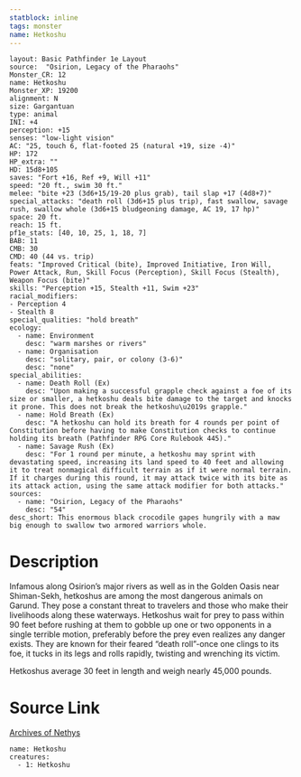 ```yaml
---
statblock: inline
tags: monster
name: Hetkoshu
---
```

```statblock
layout: Basic Pathfinder 1e Layout
source:  "Osirion, Legacy of the Pharaohs"
Monster_CR: 12
name: Hetkoshu
Monster_XP: 19200
alignment: N
size: Gargantuan
type: animal
INI: +4
perception: +15
senses: "low-light vision"
AC: "25, touch 6, flat-footed 25 (natural +19, size -4)"
HP: 172
HP_extra: ""
HD: 15d8+105
saves: "Fort +16, Ref +9, Will +11"
speed: "20 ft., swim 30 ft."
melee: "bite +23 (3d6+15/19-20 plus grab), tail slap +17 (4d8+7)"
special_attacks: "death roll (3d6+15 plus trip), fast swallow, savage rush, swallow whole (3d6+15 bludgeoning damage, AC 19, 17 hp)"
space: 20 ft.
reach: 15 ft.
pf1e_stats: [40, 10, 25, 1, 18, 7]
BAB: 11
CMB: 30
CMD: 40 (44 vs. trip)
feats: "Improved Critical (bite), Improved Initiative, Iron Will, Power Attack, Run, Skill Focus (Perception), Skill Focus (Stealth), Weapon Focus (bite)"
skills: "Perception +15, Stealth +11, Swim +23"
racial_modifiers:
- Perception 4
- Stealth 8
special_qualities: "hold breath"
ecology:
  - name: Environment
    desc: "warm marshes or rivers"
  - name: Organisation
    desc: "solitary, pair, or colony (3-6)"
    desc: "none"
special_abilities:
  - name: Death Roll (Ex)
    desc: "Upon making a successful grapple check against a foe of its size or smaller, a hetkoshu deals bite damage to the target and knocks it prone. This does not break the hetkoshu\u2019s grapple."
  - name: Hold Breath (Ex)
    desc: "A hetkoshu can hold its breath for 4 rounds per point of Constitution before having to make Constitution checks to continue holding its breath (Pathfinder RPG Core Rulebook 445)."
  - name: Savage Rush (Ex)
    desc: "For 1 round per minute, a hetkoshu may sprint with devastating speed, increasing its land speed to 40 feet and allowing it to treat nonmagical difficult terrain as if it were normal terrain. If it charges during this round, it may attack twice with its bite as its attack action, using the same attack modifier for both attacks."
sources:
  - name: "Osirion, Legacy of the Pharaohs"
    desc: "54"
desc_short: This enormous black crocodile gapes hungrily with a maw big enough to swallow two armored warriors whole.
```
# Description
Infamous along Osirion’s major rivers as well as in the Golden Oasis near Shiman-Sekh, hetkoshus are among the most dangerous animals on Garund. They pose a constant threat to travelers and those who make their livelihoods along these waterways. Hetkoshus wait for prey to pass within 90 feet before rushing at them to gobble up one or two opponents in a single terrible motion, preferably before the prey even realizes any danger exists. They are known for their feared “death roll”-once one clings to its foe, it tucks in its legs and rolls rapidly, twisting and wrenching its victim.

Hetkoshus average 30 feet in length and weigh nearly 45,000 pounds.
# Source Link
[Archives of Nethys](https://aonprd.com/MonsterDisplay.aspx?ItemName=Hetkoshu)
```encounter-table
name: Hetkoshu
creatures:
  - 1: Hetkoshu
```
